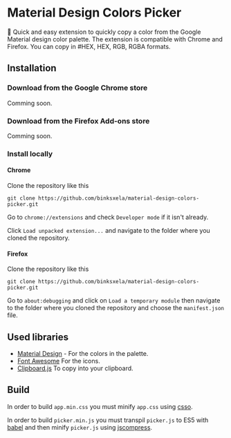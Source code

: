 # Material Design Colors Picker

🎨 Quick and easy extension to quickly copy a color from the Google Material design color palette. The extension is compatible with Chrome and Firefox. You can copy in #HEX, HEX, RGB, RGBA formats.

## Installation 

### Download from the Google Chrome store

Comming soon.

### Download from the Firefox Add-ons store

Comming soon.

### Install locally

#### Chrome

Clone the repository like this
```
git clone https://github.com/binksxela/material-design-colors-picker.git
```

Go to ```chrome://extensions``` and check ```Developer mode``` if it isn't already.

Click ```Load unpacked extension...``` and navigate to the folder where you cloned the repository.

#### Firefox

Clone the repository like this
```
git clone https://github.com/binksxela/material-design-colors-picker.git
```

Go to ```about:debugging``` and click on ```Load a temporary module``` then navigate to the folder where you cloned the repository and choose the ```manifest.json``` file.

## Used libraries

*   [Material Design](https://material.io/guidelines/style/color.html) - For the colors in the palette.
*   [Font Awesome](http://fontawesome.io/) For the icons.
*   [Clipboard.js](https://clipboardjs.com/) To copy into your clipboard.

## Build

In order to build ```app.min.css``` you must minify ```app.css``` using [csso](https://css.github.io/csso/csso.html).

In order to build ```picker.min.js``` you must transpil ```picker.js``` to ES5 with [babel](https://babeljs.io/) and then minify ```picker.js``` using [jscompress](https://jscompress.com/).